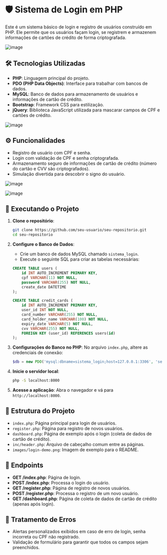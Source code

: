 
# 🛡️ Sistema de Login em PHP

Este é um sistema básico de login e registro de usuários construído em PHP. Ele permite que os usuários façam login, se registrem e armazenem informações de cartões de crédito de forma criptografada. 

![image](https://github.com/user-attachments/assets/57745878-e173-4235-b660-ac830a0749ee)


## 🛠️ Tecnologias Utilizadas

- **PHP**: Linguagem principal do projeto.
- **PDO (PHP Data Objects)**: Interface para trabalhar com bancos de dados.
- **MySQL**: Banco de dados para armazenamento de usuários e informações de cartão de crédito.
- **Bootstrap**: Framework CSS para estilização.
- **jQuery**: Biblioteca JavaScript utilizada para mascarar campos de CPF e cartões de crédito.

![image](https://github.com/user-attachments/assets/65cd5c59-5a6d-4f5b-81a5-4b68e9eb6b9c)

## ⚙️ Funcionalidades

- Registro de usuário com CPF e senha.
- Login com validação de CPF e senha criptografada.
- Armazenamento seguro de informações de cartão de crédito (número do cartão e CVV são criptografados).
- Simulação divertida para descobrir o signo do usuário.

![image](https://github.com/user-attachments/assets/33f2c147-e8b7-4cbc-aebd-b29c4efed478)

 ![image](https://github.com/user-attachments/assets/b922ab01-8cfd-49c7-adc0-6368e4c0d23c)

## 🚀 Executando o Projeto

1. **Clone o repositório**:
    ```sh
    git clone https://github.com/seu-usuario/seu-repositorio.git
    cd seu-repositorio
    ```

2. **Configure o Banco de Dados**:
   - Crie um banco de dados MySQL chamado `sistema_login`.
   - Execute o seguinte SQL para criar as tabelas necessárias:

   ```sql
   CREATE TABLE users (
       id INT AUTO_INCREMENT PRIMARY KEY,
       cpf VARCHAR(11) NOT NULL,
       password VARCHAR(255) NOT NULL,
       create_date DATETIME
   );

   CREATE TABLE credit_cards (
       id INT AUTO_INCREMENT PRIMARY KEY,
       user_id INT NOT NULL,
       card_number VARCHAR(255) NOT NULL,
       card_holder_name VARCHAR(100) NOT NULL,
       expiry_date VARCHAR(5) NOT NULL,
       cvv VARCHAR(255) NOT NULL,
       FOREIGN KEY (user_id) REFERENCES users(id)
   );
   ```

3. **Configurações do Banco no PHP**:
   No arquivo `index.php`, altere as credenciais de conexão:
   ```php
   $db = new PDO('mysql:dbname=sistema_login;host=127.0.0.1:3306', 'seu_usuario', 'sua_senha');
   ```

4. **Inicie o servidor local**:
    ```sh
    php -S localhost:8000
    ```

5. **Acesse a aplicação**:
   Abra o navegador e vá para `http://localhost:8000`.

## 📂 Estrutura do Projeto

- `index.php`: Página principal para login de usuários.
- `register.php`: Página para registro de novos usuários.
- `dashboard.php`: Página de exemplo após o login (coleta de dados de cartão de crédito).
- `inc/header.php`: Arquivo de cabeçalho comum entre as páginas.
- `images/login-demo.png`: Imagem de exemplo para o README.

## 🔑 Endpoints

- **GET /index.php**: Página de login.
- **POST /index.php**: Processa o login do usuário.
- **GET /register.php**: Página de registro de novos usuários.
- **POST /register.php**: Processa o registro de um novo usuário.
- **GET /dashboard.php**: Página de coleta de dados de cartão de crédito (apenas após login).

## 🚨 Tratamento de Erros

- Alertas personalizados exibidos em caso de erro de login, senha incorreta ou CPF não registrado.
- Validação de formulário para garantir que todos os campos sejam preenchidos.


